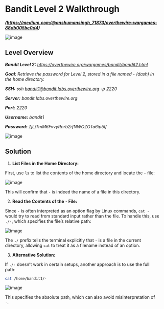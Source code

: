 # Bandit Level 2 Walkthrough
***(https://medium.com/@anshumansingh_71873/overthewire-wargames-88db005be0d4)***

![image](https://github.com/user-attachments/assets/982a09dd-13d4-4f3d-9333-35f2949b488f)

## Level Overview
***Bandit Level 2:** https://overthewire.org/wargames/bandit/bandit2.html*

***Goal:** Retrieve the password for Level 2, stored in a file named - (dash) in the home directory.*

***SSH:** ssh bandit1@bandit.labs.overthewire.org -p 2220*

***Server:** bandit.labs.overthewire.org*

***Port:** 2220*

***Username:** bandit1*

***Password:** ZjLjTmM6FvvyRnrb2rfNWOZOTa6ip5If*

![image](https://github.com/user-attachments/assets/34ebda27-24ef-423e-a850-fc4109b95572)

## Solution
1. **List Files in the Home Directory:**

First, use `ls` to list the contents of the home directory and locate the `-` file:

![image](https://github.com/user-attachments/assets/b3acfaa3-28ab-4e51-897a-dd28f4419b65)

This will confirm that `-` is indeed the name of a file in this directory.

2. **Read the Contents of the `-` File:**

Since `-` is often interpreted as an option flag by Linux commands, `cat -` would try to read from standard input rather than the file. To handle this, use `./-`, which specifies the file’s relative path:

![image](https://github.com/user-attachments/assets/1e22e7f5-47f0-4e04-a6aa-485ba66a2e4a)

The `./` prefix tells the terminal explicitly that `-` is a file in the current directory, allowing `cat` to treat it as a filename instead of an option.

3. **Alternative Solution:**
   
If `./-` doesn’t work in certain setups, another approach is to use the full path:

```bash
cat /home/bandit1/-
```
![image](https://github.com/user-attachments/assets/77b3aec1-236c-4c0b-95cb-c50c57fc9de3)

This specifies the absolute path, which can also avoid misinterpretation of `-`.

